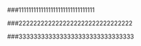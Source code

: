 ###1111111111111111111111111111111

###2222222222222222222222222222222

###3333333333333333333333333333333